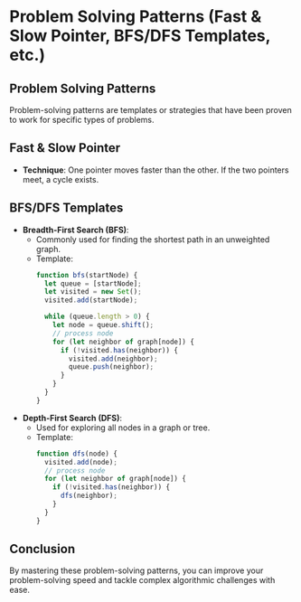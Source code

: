 
# Problem Solving Patterns (Fast & Slow Pointer, BFS/DFS Templates, etc.)

## Problem Solving Patterns
Problem-solving patterns are templates or strategies that have been proven to work for specific types of problems.

## Fast & Slow Pointer
- **Technique**: One pointer moves faster than the other. If the two pointers meet, a cycle exists.

## BFS/DFS Templates
- **Breadth-First Search (BFS)**:
  - Commonly used for finding the shortest path in an unweighted graph.
  - Template:
    ```javascript
    function bfs(startNode) {
      let queue = [startNode];
      let visited = new Set();
      visited.add(startNode);

      while (queue.length > 0) {
        let node = queue.shift();
        // process node
        for (let neighbor of graph[node]) {
          if (!visited.has(neighbor)) {
            visited.add(neighbor);
            queue.push(neighbor);
          }
        }
      }
    }
    ```
- **Depth-First Search (DFS)**:
  - Used for exploring all nodes in a graph or tree.
  - Template:
    ```javascript
    function dfs(node) {
      visited.add(node);
      // process node
      for (let neighbor of graph[node]) {
        if (!visited.has(neighbor)) {
          dfs(neighbor);
        }
      }
    }
    ```

## Conclusion
By mastering these problem-solving patterns, you can improve your problem-solving speed and tackle complex algorithmic challenges with ease.
    